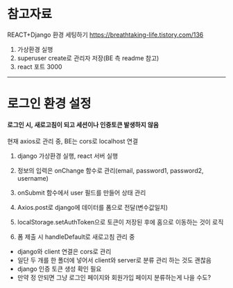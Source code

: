 # 참고자료

REACT+Django 환경 세팅하기
https://breathtaking-life.tistory.com/136

1. 가상환경 실행
2. superuser create로 관리자 저장(BE 측 readme 참고)
3. react 포트 3000

-------------------------------------------------------
# 로그인 환경 설정
#### 로그인 시, 새로고침이 되고 세션이나 인증토큰 발생하지 않음

현재 axios로 관리 중, BE는 cors로 localhost 연결

1. django 가상환경 실행, react 서버 실행 
    
2. 정보의 입력은 onChange 함수로 관리(email, password1, password2, username)

3. onSubmit 함수에서 user 필드를 만들어 상태 관리 

4. Axios.post로 django에 데이터를 폼으로 전달(변수값일치)

5. localStorage.setAuthToken으로 토큰이 저장된 후에 홈으로 이동하는 것이 로직

6. 폼 제출 시 handleDefault로 새로고침 관리 중

* django와 client 연결은 cors로 관리
* 일단 두 개를 한 폴더에 넣어서 client와 server로 분류 관리 하는 것도 괜찮음
* django 인증 토큰 생성 확인 필요
* 만약 정 안되면 그냥 로그인 페이지와 회원가입 페이지 분류하는게 나을 수도?